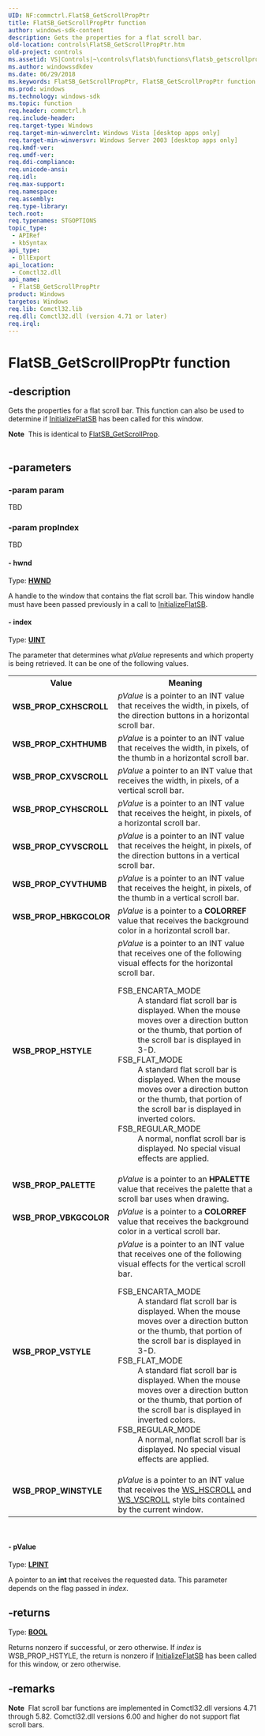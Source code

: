 ```yaml
---
UID: NF:commctrl.FlatSB_GetScrollPropPtr
title: FlatSB_GetScrollPropPtr function
author: windows-sdk-content
description: Gets the properties for a flat scroll bar.
old-location: controls\FlatSB_GetScrollPropPtr.htm
old-project: controls
ms.assetid: VS|Controls|~\controls\flatsb\functions\flatsb_getscrollpropptr.htm
ms.author: windowssdkdev
ms.date: 06/29/2018
ms.keywords: FlatSB_GetScrollPropPtr, FlatSB_GetScrollPropPtr function [Windows Controls], WSB_PROP_CXHSCROLL, WSB_PROP_CXHTHUMB, WSB_PROP_CXVSCROLL, WSB_PROP_CYHSCROLL, WSB_PROP_CYVSCROLL, WSB_PROP_CYVTHUMB, WSB_PROP_HBKGCOLOR, WSB_PROP_HSTYLE, WSB_PROP_PALETTE, WSB_PROP_VBKGCOLOR, WSB_PROP_VSTYLE, WSB_PROP_WINSTYLE, _win32_FlatSB_GetScrollPropPtr, _win32_FlatSB_GetScrollPropPtr_cpp, commctrl/FlatSB_GetScrollPropPtr, controls.FlatSB_GetScrollPropPtr, controls._win32_FlatSB_GetScrollPropPtr
ms.prod: windows
ms.technology: windows-sdk
ms.topic: function
req.header: commctrl.h
req.include-header: 
req.target-type: Windows
req.target-min-winverclnt: Windows Vista [desktop apps only]
req.target-min-winversvr: Windows Server 2003 [desktop apps only]
req.kmdf-ver: 
req.umdf-ver: 
req.ddi-compliance: 
req.unicode-ansi: 
req.idl: 
req.max-support: 
req.namespace: 
req.assembly: 
req.type-library: 
tech.root: 
req.typenames: STGOPTIONS
topic_type:
 - APIRef
 - kbSyntax
api_type:
 - DllExport
api_location:
 - Comctl32.dll
api_name:
 - FlatSB_GetScrollPropPtr
product: Windows
targetos: Windows
req.lib: Comctl32.lib
req.dll: Comctl32.dll (version 4.71 or later)
req.irql: 
---
```


# FlatSB_GetScrollPropPtr function


## -description


Gets the properties for a flat scroll bar. This function can also be used to determine if <a href="https://msdn.microsoft.com/library/Bb775443(v=VS.85).aspx">InitializeFlatSB</a> has been called for this window. 

<div class="alert"><b>Note</b>  This is identical to <a href="https://msdn.microsoft.com/library/Bb775433(v=VS.85).aspx">FlatSB_GetScrollProp</a>.</div><div> </div>

## -parameters




### -param param

TBD




### -param propIndex

TBD


#### - hwnd

Type: <b><a href="https://msdn.microsoft.com/4553cafc-450e-4493-a4d4-cb6e2f274d46">HWND</a></b>

A handle to the window that contains the flat scroll bar. This window handle must have been passed previously in a call to <a href="https://msdn.microsoft.com/library/Bb775443(v=VS.85).aspx">InitializeFlatSB</a>. 


#### - index

Type: <b><a href="https://msdn.microsoft.com/4553cafc-450e-4493-a4d4-cb6e2f274d46">UINT</a></b>

The parameter that determines what 
					<i>pValue</i> represents and which property is being retrieved. It can be one of the following values. 

<table>
<tr>
<th>Value</th>
<th>Meaning</th>
</tr>
<tr>
<td width="40%"><a id="WSB_PROP_CXHSCROLL"></a><a id="wsb_prop_cxhscroll"></a><dl>
<dt><b>WSB_PROP_CXHSCROLL</b></dt>
</dl>
</td>
<td width="60%">
<i>pValue</i> is a pointer to an INT value that receives the width, in pixels, of the direction buttons in a horizontal scroll bar.

</td>
</tr>
<tr>
<td width="40%"><a id="WSB_PROP_CXHTHUMB"></a><a id="wsb_prop_cxhthumb"></a><dl>
<dt><b>WSB_PROP_CXHTHUMB</b></dt>
</dl>
</td>
<td width="60%">
<i>pValue</i> is a pointer to an INT value that receives the width, in pixels, of the thumb in a horizontal scroll bar.

</td>
</tr>
<tr>
<td width="40%"><a id="WSB_PROP_CXVSCROLL"></a><a id="wsb_prop_cxvscroll"></a><dl>
<dt><b>WSB_PROP_CXVSCROLL</b></dt>
</dl>
</td>
<td width="60%">
<i>pValue</i> a pointer to an INT value that receives the width, in pixels, of a vertical scroll bar.

</td>
</tr>
<tr>
<td width="40%"><a id="WSB_PROP_CYHSCROLL"></a><a id="wsb_prop_cyhscroll"></a><dl>
<dt><b>WSB_PROP_CYHSCROLL</b></dt>
</dl>
</td>
<td width="60%">
<i>pValue</i> is a pointer to an INT value that receives the height, in pixels, of a horizontal scroll bar.

</td>
</tr>
<tr>
<td width="40%"><a id="WSB_PROP_CYVSCROLL"></a><a id="wsb_prop_cyvscroll"></a><dl>
<dt><b>WSB_PROP_CYVSCROLL</b></dt>
</dl>
</td>
<td width="60%">
<i>pValue</i> is a pointer to an INT value that receives the height, in pixels, of the direction buttons in a vertical scroll bar.

</td>
</tr>
<tr>
<td width="40%"><a id="WSB_PROP_CYVTHUMB"></a><a id="wsb_prop_cyvthumb"></a><dl>
<dt><b>WSB_PROP_CYVTHUMB</b></dt>
</dl>
</td>
<td width="60%">
<i>pValue</i> is a pointer to an INT value that receives the height, in pixels, of the thumb in a vertical scroll bar.

</td>
</tr>
<tr>
<td width="40%"><a id="WSB_PROP_HBKGCOLOR"></a><a id="wsb_prop_hbkgcolor"></a><dl>
<dt><b>WSB_PROP_HBKGCOLOR</b></dt>
</dl>
</td>
<td width="60%">
<i>pValue</i> is a pointer to a <b>COLORREF</b> value that receives the background color in a horizontal scroll bar.

</td>
</tr>
<tr>
<td width="40%"><a id="WSB_PROP_HSTYLE"></a><a id="wsb_prop_hstyle"></a><dl>
<dt><b>WSB_PROP_HSTYLE</b></dt>
</dl>
</td>
<td width="60%">
<i>pValue</i> is a pointer to an INT value that receives one of the following visual effects for the horizontal scroll bar. 

<dl>
<dt>FSB_ENCARTA_MODE</dt>
<dd>
A standard flat scroll bar is displayed. When the mouse moves over a direction button or the thumb, that portion of the scroll bar is displayed in 3-D. 

</dd>
<dt>FSB_FLAT_MODE</dt>
<dd>
A standard flat scroll bar is displayed. When the mouse moves over a direction button or the thumb, that portion of the scroll bar is displayed in inverted colors. 

</dd>
<dt>FSB_REGULAR_MODE</dt>
<dd>
A normal, nonflat scroll bar is displayed. No special visual effects are applied. 

</dd>
</dl>
</td>
</tr>
<tr>
<td width="40%"><a id="WSB_PROP_PALETTE"></a><a id="wsb_prop_palette"></a><dl>
<dt><b>WSB_PROP_PALETTE</b></dt>
</dl>
</td>
<td width="60%">
<i>pValue</i> is a pointer to an <b>HPALETTE</b> value that receives the palette that a scroll bar uses when drawing.

</td>
</tr>
<tr>
<td width="40%"><a id="WSB_PROP_VBKGCOLOR"></a><a id="wsb_prop_vbkgcolor"></a><dl>
<dt><b>WSB_PROP_VBKGCOLOR</b></dt>
</dl>
</td>
<td width="60%">
<i>pValue</i> is a pointer to a <b>COLORREF</b> value that receives the background color in a vertical scroll bar.

</td>
</tr>
<tr>
<td width="40%"><a id="WSB_PROP_VSTYLE"></a><a id="wsb_prop_vstyle"></a><dl>
<dt><b>WSB_PROP_VSTYLE</b></dt>
</dl>
</td>
<td width="60%">
<i>pValue</i> is a pointer to an INT value that receives one of the following visual effects for the vertical scroll bar. 

<dl>
<dt>FSB_ENCARTA_MODE</dt>
<dd>
A standard flat scroll bar is displayed. When the mouse moves over a direction button or the thumb, that portion of the scroll bar is displayed in 3-D. 

</dd>
<dt>FSB_FLAT_MODE</dt>
<dd>
A standard flat scroll bar is displayed. When the mouse moves over a direction button or the thumb, that portion of the scroll bar is displayed in inverted colors. 

</dd>
<dt>FSB_REGULAR_MODE</dt>
<dd>
A normal, nonflat scroll bar is displayed. No special visual effects are applied. 

</dd>
</dl>
</td>
</tr>
<tr>
<td width="40%"><a id="WSB_PROP_WINSTYLE"></a><a id="wsb_prop_winstyle"></a><dl>
<dt><b>WSB_PROP_WINSTYLE</b></dt>
</dl>
</td>
<td width="60%">
<i>pValue</i> is a pointer to an INT value that receives the <a href="https://msdn.microsoft.com/library/ms632600(v=VS.85).aspx">WS_HSCROLL</a> and <a href="https://msdn.microsoft.com/library/ms632600(v=VS.85).aspx">WS_VSCROLL</a> style bits contained by the current window.

</td>
</tr>
</table>
 


#### - pValue

Type: <b><a href="https://msdn.microsoft.com/4553cafc-450e-4493-a4d4-cb6e2f274d46">LPINT</a></b>

A pointer to an <b>int</b> that receives the requested data. This parameter depends on the flag passed in 
					<i>index</i>. 


## -returns



Type: <b><a href="https://msdn.microsoft.com/4553cafc-450e-4493-a4d4-cb6e2f274d46">BOOL</a></b>

Returns nonzero if successful, or zero otherwise. If 
						<i>index</i> is WSB_PROP_HSTYLE, the return is nonzero if <a href="https://msdn.microsoft.com/library/Bb775443(v=VS.85).aspx">InitializeFlatSB</a> has been called for this window, or zero otherwise. 




## -remarks



<div class="alert"><b>Note</b>  Flat scroll bar functions are implemented in Comctl32.dll versions 4.71 through 5.82. Comctl32.dll versions 6.00 and higher do not support flat scroll bars.</div>
<div> </div>


